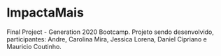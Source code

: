 # ImpactaMais
Final Project - Generation 2020 Bootcamp.
Projeto sendo desenvolvido, participantes: Andre, Carolina Mira, Jessica Lorena, Daniel Cipriano e Mauricio Coutinho.
